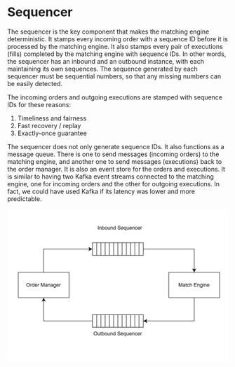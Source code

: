 # Sequencer
The sequencer is the key component that makes the matching engine deterministic. It stamps every incoming order with a sequence ID before it is processed by the matching engine. It also stamps every pair of executions (fills) completed by the matching engine with sequence IDs. In other words, the sequencer has an inbound and an outbound instance, with each maintaining its own sequences. The sequence generated by each sequencer must be sequential numbers, so that any missing numbers can be easily detected. 

The incoming orders and outgoing executions are stamped with sequence IDs for these reasons:
1.	Timeliness and fairness
2.	Fast recovery / replay
3.	Exactly-once guarantee

The sequencer does not only generate sequence IDs. It also functions as a message queue. There is one to send messages (incoming orders) to the matching engine, and another one to send messages (executions) back to the order manager. It is also an event store for the orders and executions. It is similar to having two Kafka event streams connected to the matching engine, one for incoming orders and the other for outgoing executions. In fact, we could have used Kafka if its latency was lower and more predictable.

![Sequencer](./assets/StochExchange_Sequencer.svg)